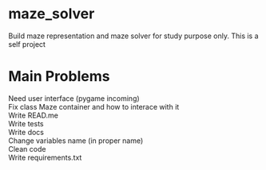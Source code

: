 # maze_solver
Build maze representation and maze solver for study purpose only. This is a self project


# Main Problems
Need user interface (pygame incoming) <br/>
Fix class Maze container and how to interace with it <br/>
Write READ.me <br/>
Write tests <br/>
Write docs <br/>
Change variables name (in proper name) <br/>
Clean code <br/>
Write requirements.txt <br/>